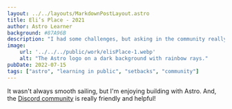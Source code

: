 ```yaml
---
layout: ../../layouts/MarkdownPostLayout.astro
title: Eli’s Place - 2021
author: Astro Learner
background: #87A96B
description: "I had some challenges, but asking in the community really helped!"
image:
    url: '../../../public/work/elisPlace-1.webp'
    alt: "The Astro logo on a dark background with rainbow rays."
pubDate: 2022-07-15
tags: ["astro", "learning in public", "setbacks", "community"]
---
```

It wasn't always smooth sailing, but I'm enjoying building with Astro. And, the [Discord community](https://astro.build/chat) is really friendly and helpful!